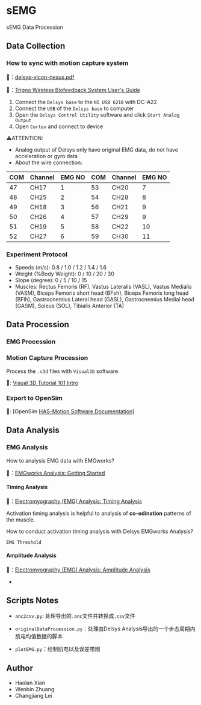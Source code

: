 # sEMG
sEMG Data Procession

## Data Collection

### How to sync with motion capture system

🔗：[delsys-vicon-nexus.pdf](https://delsyseurope.com/downloads/TUTORIAL/delsys-vicon-nexus.pdf)

🔗：[Trigno Wireless Biofeedback System User's Guide](https://delsys.com/downloads/USERSGUIDE/trigno/wireless-biofeedback-system.pdf)

1. Connect the `Delsys base` to the `NI USB 6218` with DC-A22
2. Connect the `USB` of the  `Delsys base` to computer
3. Open the `Delsys Control Utility` software and click `Start Analog Output`
4. Open `Cortex` and connect to device

 :warning:ATTENTION:

* Analog output of Delsys only have original EMG data, do not have acceleration or gyro data
* About the wire connection:

| COM  | Channel | EMG NO | COM  | Channel | EMG NO |
| ---- | ------- | ------ | ---- | ------- | ------ |
| 47   | CH17    | 1      | 53   | CH20    | 7      |
| 48   | CH25    | 2      | 54   | CH28    | 8      |
| 49   | CH18    | 3      | 56   | CH21    | 9      |
| 50   | CH26    | 4      | 57   | CH29    | 9      |
| 51   | CH19    | 5      | 58   | CH22    | 10     |
| 52   | CH27    | 6      | 59   | CH30    | 11     |

### Experiment Protocol

* Speeds (m/s): 0.8 / 1.0 / 1.2 / 1.4 / 1.6
* Weight (%Body Weight): 0 / 10 / 20 / 30
* Slope (degree): 0 / 5 / 10 / 15
* Muscles: Rectus Femoris (RF), Vastus Lateralis (VASL), Vastus Medialis (VASM), Biceps Femoris short head (BFsh), Biceps Femoris long head (BFlh), Gastrocnemius Lateral head (GASL),  Gastrocnemius Medial head (GASM), Soleus (SOL), Tibialis Anterior (TA)

## Data Procession

### EMG Procession

### Motion Capture Procession

Process the `.c3d` files with `Visual3D` software.

🔗: [Visual 3D Tutorial 101   Intro](https://www.youtube.com/watch?v=RTXD2vgWR10&list=PLg8n9IH7BYaD2-F2I0umGHoK8fdfbmgCs)

### Export to OpenSim

🔗: [OpenSim [HAS-Motion Software Documentation\]](https://wiki.has-motion.com/doku.php?id=visual3d:documentation:kinematics_and_kinetics:opensim)



## Data Analysis

### EMG Analysis

How to analysis EMG data with EMGworks?

🔗：[EMGworks Analysis: Getting Started](https://www.youtube.com/watch?v=qgowNLHLN0U)

#### Timing Analysis

🔗：[Electromyography (EMG) Analysis: Timing Analysis](https://www.youtube.com/watch?v=QAqmVzTOCG0)

Activation timing analysis is helpful to analysis of **co-odination** patterns of the muscle.

How to conduct activation timing analysis with Delsys EMGworks Analysis?

`EMG Threshold`

#### Amplitude Analysis

🔗：[Electromyography (EMG) Analysis: Amplitude Analysis](https://www.youtube.com/watch?v=4j_U7vPP2as)

* 

## Scripts Notes

* `anc2csv.py`: 处理导出的`.anc`文件并转换成`.csv`文件

* `originalDataProcession.py`：处理由Delsys Analysis导出的一个步态周期内肌电均值数据的脚本

* `plotEMG.py`：绘制肌电以及误差带图

## Author

* Haolan Xian
* Wenbin Zhuang
* Changjiang Lei
